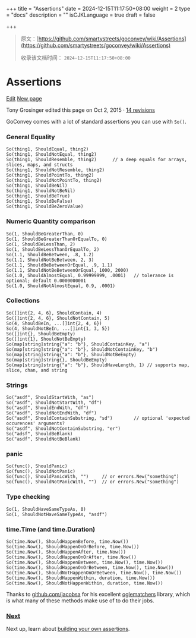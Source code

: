 +++
title = "Assertions"
date = 2024-12-15T11:17:50+08:00
weight = 2
type = "docs"
description = ""
isCJKLanguage = true
draft = false

+++

> 原文：[https://github.com/smartystreets/goconvey/wiki/Assertions](https://github.com/smartystreets/goconvey/wiki/Assertions)
>
> 收录该文档时间： `2024-12-15T11:17:50+08:00`

# Assertions

[Edit](https://github.com/smartystreets/goconvey/wiki/Assertions/_edit) [New page](https://github.com/smartystreets/goconvey/wiki/_new)

Tony Grosinger edited this page on Oct 2, 2015 · [14 revisions](https://github.com/smartystreets/goconvey/wiki/Assertions/_history)

GoConvey comes with a lot of standard assertions you can use with `So()`.

### General Equality



```
So(thing1, ShouldEqual, thing2)
So(thing1, ShouldNotEqual, thing2)
So(thing1, ShouldResemble, thing2)		// a deep equals for arrays, slices, maps, and structs
So(thing1, ShouldNotResemble, thing2)
So(thing1, ShouldPointTo, thing2)
So(thing1, ShouldNotPointTo, thing2)
So(thing1, ShouldBeNil)
So(thing1, ShouldNotBeNil)
So(thing1, ShouldBeTrue)
So(thing1, ShouldBeFalse)
So(thing1, ShouldBeZeroValue)
```



### Numeric Quantity comparison



```
So(1, ShouldBeGreaterThan, 0)
So(1, ShouldBeGreaterThanOrEqualTo, 0)
So(1, ShouldBeLessThan, 2)
So(1, ShouldBeLessThanOrEqualTo, 2)
So(1.1, ShouldBeBetween, .8, 1.2)
So(1.1, ShouldNotBeBetween, 2, 3)
So(1.1, ShouldBeBetweenOrEqual, .9, 1.1)
So(1.1, ShouldNotBeBetweenOrEqual, 1000, 2000)
So(1.0, ShouldAlmostEqual, 0.99999999, .0001)   // tolerance is optional; default 0.0000000001
So(1.0, ShouldNotAlmostEqual, 0.9, .0001)
```



### Collections



```
So([]int{2, 4, 6}, ShouldContain, 4)
So([]int{2, 4, 6}, ShouldNotContain, 5)
So(4, ShouldBeIn, ...[]int{2, 4, 6})
So(4, ShouldNotBeIn, ...[]int{1, 3, 5})
So([]int{}, ShouldBeEmpty)
So([]int{1}, ShouldNotBeEmpty)
So(map[string]string{"a": "b"}, ShouldContainKey, "a")
So(map[string]string{"a": "b"}, ShouldNotContainKey, "b")
So(map[string]string{"a": "b"}, ShouldNotBeEmpty)
So(map[string]string{}, ShouldBeEmpty)
So(map[string]string{"a": "b"}, ShouldHaveLength, 1) // supports map, slice, chan, and string
```



### Strings



```
So("asdf", ShouldStartWith, "as")
So("asdf", ShouldNotStartWith, "df")
So("asdf", ShouldEndWith, "df")
So("asdf", ShouldNotEndWith, "df")
So("asdf", ShouldContainSubstring, "sd")		// optional 'expected occurences' arguments?
So("asdf", ShouldNotContainSubstring, "er")
So("adsf", ShouldBeBlank)
So("asdf", ShouldNotBeBlank)
```



### panic



```
So(func(), ShouldPanic)
So(func(), ShouldNotPanic)
So(func(), ShouldPanicWith, "")		// or errors.New("something")
So(func(), ShouldNotPanicWith, "")	// or errors.New("something")
```



### Type checking



```
So(1, ShouldHaveSameTypeAs, 0)
So(1, ShouldNotHaveSameTypeAs, "asdf")
```



### time.Time (and time.Duration)



```
So(time.Now(), ShouldHappenBefore, time.Now())
So(time.Now(), ShouldHappenOnOrBefore, time.Now())
So(time.Now(), ShouldHappenAfter, time.Now())
So(time.Now(), ShouldHappenOnOrAfter, time.Now())
So(time.Now(), ShouldHappenBetween, time.Now(), time.Now())
So(time.Now(), ShouldHappenOnOrBetween, time.Now(), time.Now())
So(time.Now(), ShouldNotHappenOnOrBetween, time.Now(), time.Now())
So(time.Now(), ShouldHappenWithin, duration, time.Now())
So(time.Now(), ShouldNotHappenWithin, duration, time.Now())
```



Thanks to [github.com/jacobsa](https://github.com/jacobsa) for his excellent [oglematchers](https://github.com/jacobsa/oglematchers) library, which is what many of these methods make use of to do their jobs.

### [Next](https://github.com/smartystreets/goconvey/wiki/Custom-Assertions)



Next up, learn about [building your own assertions](https://github.com/smartystreets/goconvey/wiki/Custom-Assertions).
